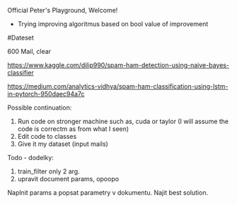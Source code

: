 Official Peter's Playground, Welcome!
* Trying improving algoritmus based on bool value of improvement

#Dateset

600 Mail, clear


https://www.kaggle.com/dilip990/spam-ham-detection-using-naive-bayes-classifier

https://medium.com/analytics-vidhya/spam-ham-classification-using-lstm-in-pytorch-950daec94a7c

Possible continuation:
  1. Run code on stronger machine such as, cuda or taylor
  (I will assume the code is correctm as from what I seen)
  2. Edit code to classes
  3. Give it my dataset (input mails)


Todo - dodelky:
  1. train_filter only 2 arg.
  2. upravit document params, opoopo


Naplnit params a popsat parametry v dokumentu.
Najit best solution.
